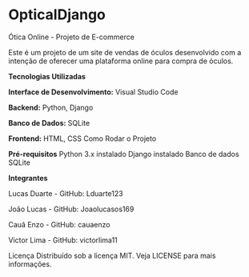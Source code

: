 # OpticalDjango
Ótica Online - Projeto de E-commerce

Este é um projeto de um site de vendas de óculos desenvolvido com a intenção de oferecer uma plataforma online para compra de óculos.


**Tecnologias Utilizadas**

**Interface de Desenvolvimento:** Visual Studio Code

**Backend:** Python, Django

**Banco de Dados:** SQLite

**Frontend:** HTML, CSS
Como Rodar o Projeto


**Pré-requisitos**
Python 3.x instalado
Django instalado
Banco de dados SQLite


**Integrantes**

Lucas Duarte - GitHub: Lduarte123

João Lucas - GitHub: Joaolucasos169

Cauã Enzo - GitHub: cauaenzo

Victor Lima - GitHub: victorlima11

Licença
Distribuído sob a licença MIT. Veja LICENSE para mais informações.
